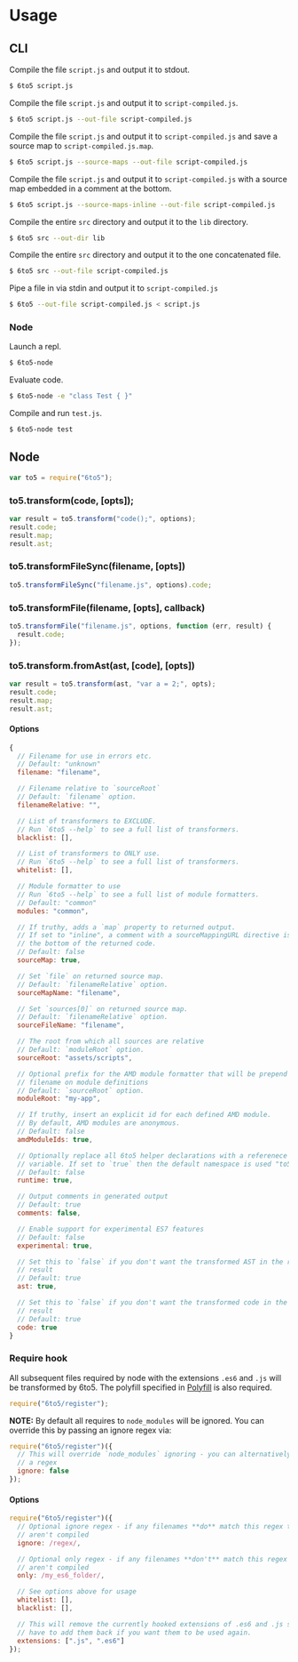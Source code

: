 # Usage

## CLI

Compile the file `script.js` and output it to stdout.

```sh
$ 6to5 script.js
```

Compile the file `script.js` and output it to `script-compiled.js`.

```sh
$ 6to5 script.js --out-file script-compiled.js
```

Compile the file `script.js` and output it to `script-compiled.js` and save a
source map to `script-compiled.js.map`.

```sh
$ 6to5 script.js --source-maps --out-file script-compiled.js
```

Compile the file `script.js` and output it to `script-compiled.js` with a source
map embedded in a comment at the bottom.

```sh
$ 6to5 script.js --source-maps-inline --out-file script-compiled.js
```

Compile the entire `src` directory and output it to the `lib` directory.

```sh
$ 6to5 src --out-dir lib
```

Compile the entire `src` directory and output it to the one concatenated file.

```sh
$ 6to5 src --out-file script-compiled.js
```

Pipe a file in via stdin and output it to `script-compiled.js`

```sh
$ 6to5 --out-file script-compiled.js < script.js
```

### Node

Launch a repl.

```sh
$ 6to5-node
```

Evaluate code.

```sh
$ 6to5-node -e "class Test { }"
```

Compile and run `test.js`.

```sh
$ 6to5-node test
```

## Node

```javascript
var to5 = require("6to5");
```

### to5.transform(code, [opts]);

```javascript
var result = to5.transform("code();", options);
result.code;
result.map;
result.ast;
```

### to5.transformFileSync(filename, [opts])

```javascript
to5.transformFileSync("filename.js", options).code;
```

### to5.transformFile(filename, [opts], callback)

```javascript
to5.transformFile("filename.js", options, function (err, result) {
  result.code;
});
```

### to5.transform.fromAst(ast, [code], [opts])

```javascript
var result = to5.transform(ast, "var a = 2;", opts);
result.code;
result.map;
result.ast;
```

#### Options

```javascript
{
  // Filename for use in errors etc.
  // Default: "unknown"
  filename: "filename",

  // Filename relative to `sourceRoot`
  // Default: `filename` option.
  filenameRelative: "",

  // List of transformers to EXCLUDE.
  // Run `6to5 --help` to see a full list of transformers.
  blacklist: [],

  // List of transformers to ONLY use.
  // Run `6to5 --help` to see a full list of transformers.
  whitelist: [],

  // Module formatter to use
  // Run `6to5 --help` to see a full list of module formatters.
  // Default: "common"
  modules: "common",

  // If truthy, adds a `map` property to returned output.
  // If set to "inline", a comment with a sourceMappingURL directive is added to
  // the bottom of the returned code.
  // Default: false
  sourceMap: true,

  // Set `file` on returned source map.
  // Default: `filenameRelative` option.
  sourceMapName: "filename",

  // Set `sources[0]` on returned source map.
  // Default: `filenameRelative` option.
  sourceFileName: "filename",

  // The root from which all sources are relative
  // Default: `moduleRoot` option.
  sourceRoot: "assets/scripts",

  // Optional prefix for the AMD module formatter that will be prepend to the
  // filename on module definitions
  // Default: `sourceRoot` option.
  moduleRoot: "my-app",

  // If truthy, insert an explicit id for each defined AMD module.
  // By default, AMD modules are anonymous.
  // Default: false
  amdModuleIds: true,

  // Optionally replace all 6to5 helper declarations with a referenece to this
  // variable. If set to `true` then the default namespace is used "to5Runtime".
  // Default: false
  runtime: true,

  // Output comments in generated output
  // Default: true
  comments: false,

  // Enable support for experimental ES7 features
  // Default: false
  experimental: true,

  // Set this to `false` if you don't want the transformed AST in the returned
  // result
  // Default: true
  ast: true,

  // Set this to `false` if you don't want the transformed code in the returned
  // result
  // Default: true
  code: true
}
```

### Require hook

All subsequent files required by node with the extensions `.es6` and `.js` will
be transformed by 6to5. The polyfill specified in [Polyfill](polyfill.md) is
also required.

```javascript
require("6to5/register");
```

**NOTE:** By default all requires to `node_modules` will be ignored. You can
override this by passing an ignore regex via:

```javascript
require("6to5/register")({
  // This will override `node_modules` ignoring - you can alternatively pass
  // a regex
  ignore: false
});
```

#### Options

```javascript
require("6to5/register")({
  // Optional ignore regex - if any filenames **do** match this regex then they
  // aren't compiled
  ignore: /regex/,

  // Optional only regex - if any filenames **don't** match this regex then they
  // aren't compiled
  only: /my_es6_folder/,

  // See options above for usage
  whitelist: [],
  blacklist: [],

  // This will remove the currently hooked extensions of .es6 and .js so you'll
  // have to add them back if you want them to be used again.
  extensions: [".js", ".es6"]
});
```
